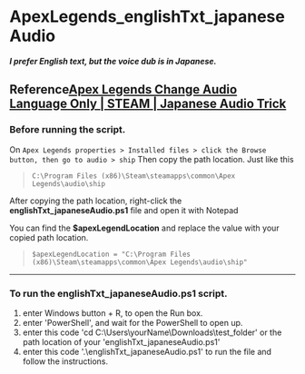 # ApexLegends_englishTxt_japaneseAudio
***I prefer English text, but the voice dub is in Japanese.***

## Reference[Apex Legends Change Audio Language Only | STEAM | Japanese Audio Trick](https://www.youtube.com/watch?v=CTMK35f0Lf4)
### Before running the script.

On `Apex Legends properties > Installed files > click the Browse button, then go to audio > ship`
Then copy the path location. Just like this
> `C:\Program Files (x86)\Steam\steamapps\common\Apex Legends\audio\ship`

After copying the path location, right-click the **englishTxt_japaneseAudio.ps1** file and open it with Notepad

You can find the **$apexLegendLocation** and replace the value with your copied path location.
> `$apexLegendLocation = "C:\Program Files (x86)\Steam\steamapps\common\Apex Legends\audio\ship"`

---

### To run the **englishTxt_japaneseAudio.ps1** script.

1. enter Windows button + R, to open the Run box.
2. enter 'PowerShell', and wait for the PowerShell to open up.
3. enter this code 'cd C:\Users\yourName\Downloads\test_folder' or the path location of your 'englishTxt_japaneseAudio.ps1'
4. enter this code  '.\englishTxt_japaneseAudio.ps1' to run the file and follow the instructions.
